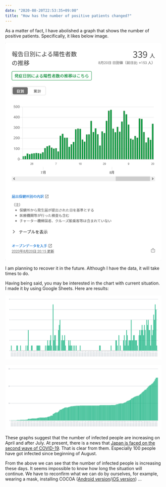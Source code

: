 ```yaml
---
date: "2020-08-20T22:53:35+09:00"
title: "How has the number of positive patients changed?"
---
```


As a matter of fact, I have abolished a graph that shows the number of positive patients. Specifically, it likes below image.

![Graph: The number of positive patients (from Tokyo COVID-19 website)](chart_image.png)

I am planning to recover it in the future. Although I have the data, it will take times to do.

Having being said, you may be interested in the chart with current situation. I made it by using Google Sheets. Here are results:

![Daily number of positive patients](daily_number_of_patients.png)

![Sum of positive patients](sum_of_number_of_patients.png)

These graphs suggest that the number of infected people are increasing on April and after July. At present, there is a news that [Japan is faced on the second wave of COVID-19](https://www3.nhk.or.jp/news/html/20200819/k10012573361000.html?utm_int=nsearch_contents_search-items_001). That is clear from them. Especially 100 people have got infected since beginning of August.

From the above we can see that the number of infected people is increasing these days. It seems impossible to know how long the situation will continue. We have to reconfirm what we can do by ourselves, for example, wearing a mask, installing COCOA ([Android version](https://play.google.com/store/apps/details?id=jp.go.mhlw.covid19radar)/[iOS version](https://apps.apple.com/jp/app/id1516764458/)) ...

